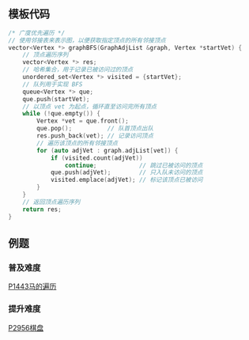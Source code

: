 ## 模板代码
```cpp
/* 广度优先遍历 */
// 使用邻接表来表示图，以便获取指定顶点的所有邻接顶点
vector<Vertex *> graphBFS(GraphAdjList &graph, Vertex *startVet) {
    // 顶点遍历序列
    vector<Vertex *> res;
    // 哈希集合，用于记录已被访问过的顶点
    unordered_set<Vertex *> visited = {startVet};
    // 队列用于实现 BFS
    queue<Vertex *> que;
    que.push(startVet);
    // 以顶点 vet 为起点，循环直至访问完所有顶点
    while (!que.empty()) {
        Vertex *vet = que.front();
        que.pop();          // 队首顶点出队
        res.push_back(vet); // 记录访问顶点
        // 遍历该顶点的所有邻接顶点
        for (auto adjVet : graph.adjList[vet]) {
            if (visited.count(adjVet))
                continue;            // 跳过已被访问的顶点
            que.push(adjVet);        // 只入队未访问的顶点
            visited.emplace(adjVet); // 标记该顶点已被访问
        }
    }
    // 返回顶点遍历序列
    return res;
}
```

## 例题
### 普及难度
[P1443马的遍历](https://www.luogu.com.cn/problem/P1443)

### 提升难度
[P2956棋盘](https://www.luogu.com.cn/problem/P3956)
